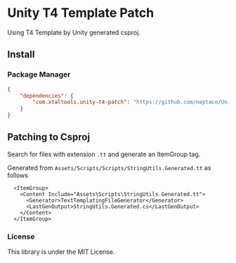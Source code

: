 # Unity T4 Template Patch

Using T4 Template by Unity generated csproj.

## Install

### Package Manager

```manifest.json
{
    "dependencies": {
        "com.xtaltools.unity-t4-patch": "https://github.com/neptaco/UnityT4TemplatePatch.git?path=Packages/T4TemplatePatch"
    }
}
```

## Patching to Csproj

Search for files with extension `.tt` and generate an ItemGroup tag.

Generated from `Assets/Scripts/Scripts/StringUtils.Generated.tt` as follows


```Assembly-Csharp.csproj:xml
  <ItemGroup>
    <Content Include="Assets\Scripts\StringUtils.Generated.tt">
      <Generator>TextTemplatingFileGenerator</Generator>
      <LastGenOutput>StringUtils.Generated.cs</LastGenOutput>
    </Content>
  </ItemGroup>
```  


### License

This library is under the MIT License.